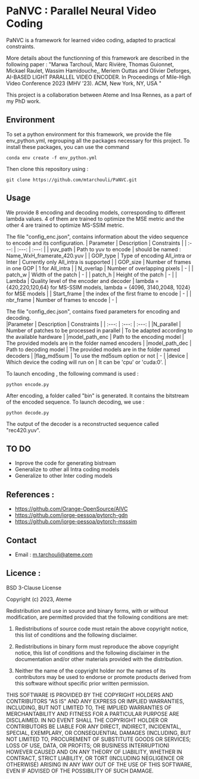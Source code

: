 # PaNVC : Parallel Neural Video Coding
PaNVC is a framework for learned video coding, adapted to practical constraints. 

More details about the functionning of this framework are described in the following paper : 
"Marwa Tarchouli, Marc Rivière, Thomas Guionnet, Mickael Raulet, Wassim Hamidouche,, Meriem Outtas and Olivier Deforges, AI-BASED LIGHT
PARALLEL VIDEO ENCODER. In Proceedings of Mile-High Video Conference 2023 (MHV ’23). ACM, New York, NY, USA "

This project is a collaboration between Ateme and Insa Rennes, as a part of my PhD work.
## Environment  
To set a python environment for this framework, we provide the file env_python.yml, regrouping all the packages necessary for this project. 
To install these packages, you can use the command 
```
conda env create -f env_python.yml
```
Then clone this repository  using : 
```
git clone https://github.com/mtarchouli/PaNVC.git
```

## Usage 
We provide 8 encoding and decoding models, corresponding to different lambda values. 4 of them are trained to optimize the MSE metric and the other 4 are trained to optimize MS-SSIM metric.  

The file "config_enc.json", contains information about the video sequence to encode and its configuration.
| Parameter         | Description                                    | Constraints                                                                                   |
| :---:             |     :---:                                      | :---:                                                                                         |
| yuv_path          | Path to yuv to encode                          | should be named : Name_WxH_framerate_420.yuv                                                  |
| GOP_type          | Type of encoding All_intra or Inter            | Currently only All_intra is supported                                                         |
| GOP_size          | Number of frames in one GOP                    |  1 for All_intra                                                                              |
| N_overlap         | Number of overlapping pixels                   |       -                                                                                       |
| patch_w           | Width of the patch                             |       -                                                                                       |
| patch_h           | Height of the patch                            |       -                                                                                       |
| Lambda            | Quality level of the encoder and decoder       | lambda = {420,220,120,64} for MS-SSIM models, lambda = {4096, 3140,2048, 1024} for MSE models |
| Start_frame       | the index of the first frame to encode         |       -                                                                                       |
| nbr_frame         | Number of frames to encode                     |       -                                                                                       |

The file "config_dec.json", contains fixed parameters for encoding and decoding.  
|Parameter          | Description                                    | Constraints                                                                                   |
| :---:             | :---:                                          | :---:                                                                                         |
|N_parallel         | Number of patches to be processed in parallel  | To be adapted according to the available hardware                                             | 
|model_path_enc     | Path to the encoding model                     | The provided models are in the folder named encoders                                          |
|model_path_dec     | Path to decoding model                         | The provided models are in the folder named decoders                                          |
|flag_md5sum        | To use the md5sum option or not                |                         -                                                                     |
|device             | Which device the coding will run on            | It can be 'cpu' or 'cuda:0'.                                                                  |

To launch encoding , the following command is used : 

```
python encode.py 
```
After encoding,  a folder called "bin" is generated. It contains the bitstream of the encoded sequence. 
To launch decoding, we use :
```
python decode.py 
```
The output of the decoder is a reconstructed sequence called "rec420.yuv".

## TO DO  
 - Inprove the code for generating bistream
 - Generalize to other all Intra coding models
 - Generalize to other Inter coding models

## References : 
- https://github.com/Orange-OpenSource/AIVC
- https://github.com/jorge-pessoa/pytorch-gdn
- https://github.com/jorge-pessoa/pytorch-msssim

## Contact
- Email : m.tarchouli@ateme.com

## Licence :
BSD 3-Clause License

Copyright (c) 2023, Ateme

Redistribution and use in source and binary forms, with or without
modification, are permitted provided that the following conditions are met:

1. Redistributions of source code must retain the above copyright notice, this
   list of conditions and the following disclaimer.

2. Redistributions in binary form must reproduce the above copyright notice,
   this list of conditions and the following disclaimer in the documentation
   and/or other materials provided with the distribution.

3. Neither the name of the copyright holder nor the names of its
   contributors may be used to endorse or promote products derived from
   this software without specific prior written permission.

THIS SOFTWARE IS PROVIDED BY THE COPYRIGHT HOLDERS AND CONTRIBUTORS "AS IS"
AND ANY EXPRESS OR IMPLIED WARRANTIES, INCLUDING, BUT NOT LIMITED TO, THE
IMPLIED WARRANTIES OF MERCHANTABILITY AND FITNESS FOR A PARTICULAR PURPOSE ARE
DISCLAIMED. IN NO EVENT SHALL THE COPYRIGHT HOLDER OR CONTRIBUTORS BE LIABLE
FOR ANY DIRECT, INDIRECT, INCIDENTAL, SPECIAL, EXEMPLARY, OR CONSEQUENTIAL
DAMAGES (INCLUDING, BUT NOT LIMITED TO, PROCUREMENT OF SUBSTITUTE GOODS OR
SERVICES; LOSS OF USE, DATA, OR PROFITS; OR BUSINESS INTERRUPTION) HOWEVER
CAUSED AND ON ANY THEORY OF LIABILITY, WHETHER IN CONTRACT, STRICT LIABILITY,
OR TORT (INCLUDING NEGLIGENCE OR OTHERWISE) ARISING IN ANY WAY OUT OF THE USE
OF THIS SOFTWARE, EVEN IF ADVISED OF THE POSSIBILITY OF SUCH DAMAGE.
